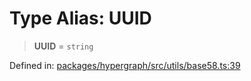 # Type Alias: UUID

> **UUID** = `string`

Defined in: [packages/hypergraph/src/utils/base58.ts:39](https://github.com/hashirpm/hypergraph/blob/ab4ea1cdb9430798142e0d735aac9d31c2cf0ae0/packages/hypergraph/src/utils/base58.ts#L39)
